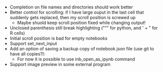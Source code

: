 - Completion on file names and directories should work better
- Better control for scrolling: if I have large ouput in the last cell that suddenly gets replaced, then my scroll position is screwed up
	- Maybe shuold keep scroll position fixed while changing output!
- Unclosed parenthesis still break highlighting (""" for python, and ' + " for R cells)
- Initial scroll position is bad for empty notebooks
- Support set_next_input
- Add an option of saving a backup copy of notebook json file (use git to have all copies?):
    - For now it is possible to use inb_open_as_ipynb command
- Support image preview in some external program